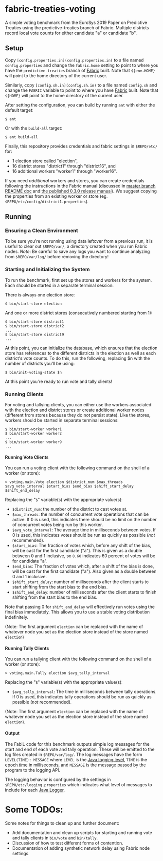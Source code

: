 # fabric-treaties-voting
A simple voting benchmark from the EuroSys 2019 Paper on Predictive Treaties
using the predictive-treaties branch of Fabric.  Multiple districts record local
vote counts for either candidate "a" or candidate "b".

## Setup

Copy `[config.properties.in](config.properties.in)` to a file named
`config.properties` and change the `fabric.home` setting to point to where you
have the `predictive-treaties` branch of
[Fabric](https://github.com/apl-cornell/fabric/) built.  Note that `${env.HOME}`
will point to the home directory of the current user.

Similarly, copy `[config.sh.in](config.sh.in)` to a file named `config.sh` and
change the `FABRIC` variable to point to where you
have [Fabric](https://github.com/apl-cornell/fabric/) built.  Note that
`${HOME}` will point to the home directory of the current user.

After setting the configuration, you can build by running `ant` with either the
default target:

    $ ant

Or with the `build-all` target:

    $ ant build-all

Finally, this repository provides credentials and fabric settings in
`$REPO/etc/` for:
  * 1 election store called "election",
  * 16 district stores "district1" through "district16", and
  * 16 additional workers "worker1" through "worker16".

If you need _additional_ workers and stores, you can create credentials following the
instructions in the Fabric manual
(discussed in [master branch
README doc](https://github.com/apl-cornell/fabric/blob/master/doc/manual/src/runtime.mkdn)
and [the published 0.3.0 release
manual](http://www.cs.cornell.edu/projects/fabric/manual/0.3.0/html/node-config.html)).
We suggest copying the properties from an existing worker or store (eg.
`$REPO/etc/config/district1.properties`).

## Running

### Ensuring a Clean Environment

To be sure you're not running using data leftover from a previous run, it is
useful to clear out `$REPO/var/`, a directory created when you run Fabric nodes.
*Note*: Be careful to save any logs you want to continue analyzing from
`$REPO/var/log/` before removing the directory!

### Starting and Initializing the System

To run the benchmark, first set up the stores and workers for the system.  Each
should be started in a separate terminal session.

There is always one election store:

    $ bin/start-store election

And one or more district stores (consecutively numbered starting from 1):

    $ bin/start-store district1
    $ bin/start-store district2
    ...
    $ bin/start-store district9
    ...

At this point, you can initialize the database, which ensures that the election
store has references to the different districts in the election as well as each
district's vote counts.  To do this, run the following, replacing $n with the
number of districts you'll be using:

    $ bin/init-voting-state $n

At this point you're ready to run vote and tally clients!

### Running Clients

For voting and tallying clients, you can either use the workers associated with
the election and district stores or create additional worker nodes (different
from stores because they do not persist state).  Like the stores, workers should
be started in separate terminal sessions:

    $ bin/start-worker worker1
    $ bin/start-worker worker2
    ...
    $ bin/start-worker worker9
    ...

#### Running Vote Clients

You can run a voting client with the following command on the shell of a worker
(or store):

    > voting.main.Vote election $district_num $max_threads $avg_vote_interval $start_bias $end_bias $shift_start_delay $shift_end_delay

Replacing the "`$`" variable(s) with the appropriate value(s):
  * `$district_num`: the number of the district to cast votes at.
  * `$max_threads`: the number of concurrent vote operations that can be active.
    If 0 is used, this indicates there should be no limit on the number of
    concurrent votes being run by this worker.
  * `$avg_vote_interval`: The average time in milliseconds between votes.  If 0
    is used, this indicates votes should be run as quickly as possible (_not_
    recommended).
  * `$start_bias`: The fraction of votes which, before any shift of the bias,
    will be cast for the first candidate ("a").  This is given as a double
    between 0 and 1 inclusive, so `0.60` indicates 60 percent of votes will be
    for candidate "a".
  * `$end_bias`: The fraction of votes which, after a shift of the bias is done,
    will be cast for the first candidate ("a").  Also given as a double between
    0 and 1 inclusive.
  * `$shift_start_delay`: number of milliseconds after the client starts to
    start shifting from the start bias to the end bias.
  * `$shift_end_delay`: number of milliseconds after the client starts to
    finish shifting from the start bias to the end bias.

Note that passing 0 for `shift_end_delay` will effectively run votes using the
final bias immediately.  This allows you to use a stable voting distribution
indefinitely.

(Note: The first argument `election` can be replaced with the name of whatever
node you set as the election store instead of the store named `election`)

#### Running Tally Clients

You can run a tallying client with the following command on the shell of a worker
(or store):

    > voting.main.Tally election $avg_tally_interval

Replacing the "`$`" variable(s) with the appropriate value(s):
  * `$avg_tally_interval`: The  time in milliseconds between tally operations.
    If 0 is used, this indicates tally operations should be run as quickly as
    possible (_not_ recommended).

(Note: The first argument `election` can be replaced with the name of whatever
node you set as the election store instead of the store named `election`).

#### Output

The FabIL code for this benchmark outputs simple log messages for the start and
end of each vote and tally operation.  These will be emitted to the log files
created in `$REPO/var/log/`.  The log messages have the form `LEVEL(TIME):
MESSAGE` where `LEVEL` is the [Java logging
level](https://docs.oracle.com/javase/8/docs/api/java/util/logging/Level.html),
`TIME` is the [epoch time](https://en.wikipedia.org/wiki/Unix_time) in
milliseconds, and `MESSAGE` is the message passed by the program to the logging
API.

The logging behavior is configured by the settings in
`$REPO/etc/logging.properties` which indicates what level of messages to include
for each [Java
Logger](https://docs.oracle.com/javase/8/docs/api/java/util/logging/Logger.html).

# Some TODOs:

Some notes for things to clean up and further document:

  * Add documentation and clean up scripts for starting and running vote and
    tally clients in `bin/vote` and `bin/tally`.
  * Discussion of how to test different forms of contention.
  * Documentation of adding synthetic network delay using Fabric node settings.
